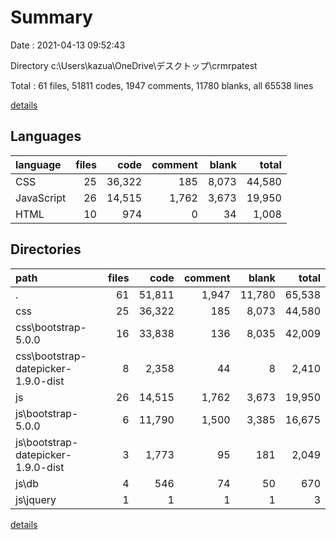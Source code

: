 # Summary

Date : 2021-04-13 09:52:43

Directory c:\Users\kazua\OneDrive\デスクトップ\crmrpatest

Total : 61 files,  51811 codes, 1947 comments, 11780 blanks, all 65538 lines

[details](details.md)

## Languages
| language | files | code | comment | blank | total |
| :--- | ---: | ---: | ---: | ---: | ---: |
| CSS | 25 | 36,322 | 185 | 8,073 | 44,580 |
| JavaScript | 26 | 14,515 | 1,762 | 3,673 | 19,950 |
| HTML | 10 | 974 | 0 | 34 | 1,008 |

## Directories
| path | files | code | comment | blank | total |
| :--- | ---: | ---: | ---: | ---: | ---: |
| . | 61 | 51,811 | 1,947 | 11,780 | 65,538 |
| css | 25 | 36,322 | 185 | 8,073 | 44,580 |
| css\bootstrap-5.0.0 | 16 | 33,838 | 136 | 8,035 | 42,009 |
| css\bootstrap-datepicker-1.9.0-dist | 8 | 2,358 | 44 | 8 | 2,410 |
| js | 26 | 14,515 | 1,762 | 3,673 | 19,950 |
| js\bootstrap-5.0.0 | 6 | 11,790 | 1,500 | 3,385 | 16,675 |
| js\bootstrap-datepicker-1.9.0-dist | 3 | 1,773 | 95 | 181 | 2,049 |
| js\db | 4 | 546 | 74 | 50 | 670 |
| js\jquery | 1 | 1 | 1 | 1 | 3 |

[details](details.md)